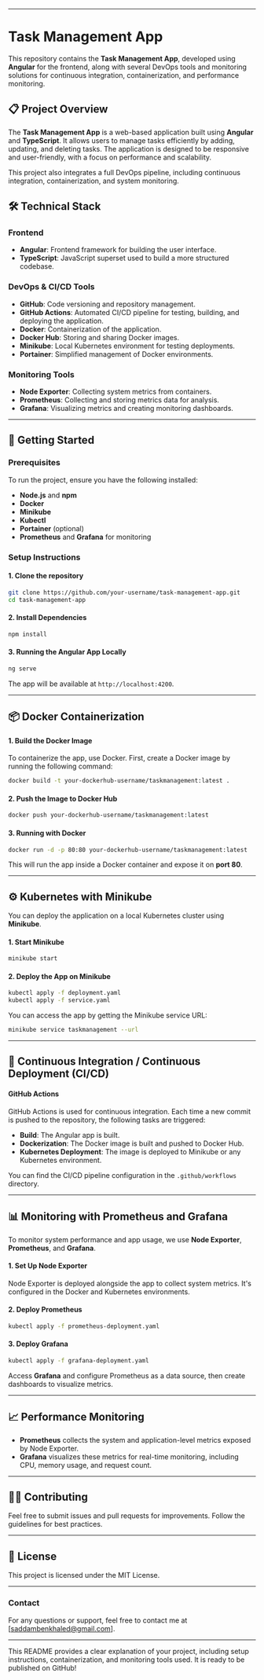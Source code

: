 
---

# Task Management App

This repository contains the **Task Management App**, developed using **Angular** for the frontend, along with several DevOps tools and monitoring solutions for continuous integration, containerization, and performance monitoring.

## 📋 Project Overview

The **Task Management App** is a web-based application built using **Angular** and **TypeScript**. It allows users to manage tasks efficiently by adding, updating, and deleting tasks. The application is designed to be responsive and user-friendly, with a focus on performance and scalability.

This project also integrates a full DevOps pipeline, including continuous integration, containerization, and system monitoring.

## 🛠️ Technical Stack

### **Frontend**
- **Angular**: Frontend framework for building the user interface.
- **TypeScript**: JavaScript superset used to build a more structured codebase.

### **DevOps & CI/CD Tools**
- **GitHub**: Code versioning and repository management.
- **GitHub Actions**: Automated CI/CD pipeline for testing, building, and deploying the application.
- **Docker**: Containerization of the application.
- **Docker Hub**: Storing and sharing Docker images.
- **Minikube**: Local Kubernetes environment for testing deployments.
- **Portainer**: Simplified management of Docker environments.
  
### **Monitoring Tools**
- **Node Exporter**: Collecting system metrics from containers.
- **Prometheus**: Collecting and storing metrics data for analysis.
- **Grafana**: Visualizing metrics and creating monitoring dashboards.

---

## 🚀 Getting Started

### Prerequisites
To run the project, ensure you have the following installed:
- **Node.js** and **npm**
- **Docker**
- **Minikube**
- **Kubectl**
- **Portainer** (optional)
- **Prometheus** and **Grafana** for monitoring

### Setup Instructions

#### 1. Clone the repository

```bash
git clone https://github.com/your-username/task-management-app.git
cd task-management-app
```

#### 2. Install Dependencies

```bash
npm install
```

#### 3. Running the Angular App Locally

```bash
ng serve
```

The app will be available at `http://localhost:4200`.

---

## 📦 Docker Containerization

#### 1. Build the Docker Image
To containerize the app, use Docker. First, create a Docker image by running the following command:

```bash
docker build -t your-dockerhub-username/taskmanagement:latest .
```

#### 2. Push the Image to Docker Hub

```bash
docker push your-dockerhub-username/taskmanagement:latest
```

#### 3. Running with Docker

```bash
docker run -d -p 80:80 your-dockerhub-username/taskmanagement:latest
```

This will run the app inside a Docker container and expose it on **port 80**.

---

## ⚙️ Kubernetes with Minikube

You can deploy the application on a local Kubernetes cluster using **Minikube**.

#### 1. Start Minikube

```bash
minikube start
```

#### 2. Deploy the App on Minikube

```bash
kubectl apply -f deployment.yaml
kubectl apply -f service.yaml
```

You can access the app by getting the Minikube service URL:

```bash
minikube service taskmanagement --url
```

---

## 🔄 Continuous Integration / Continuous Deployment (CI/CD)

#### **GitHub Actions**

GitHub Actions is used for continuous integration. Each time a new commit is pushed to the repository, the following tasks are triggered:
- **Build**: The Angular app is built.
- **Dockerization**: The Docker image is built and pushed to Docker Hub.
- **Kubernetes Deployment**: The image is deployed to Minikube or any Kubernetes environment.

You can find the CI/CD pipeline configuration in the `.github/workflows` directory.

---

## 📊 Monitoring with Prometheus and Grafana

To monitor system performance and app usage, we use **Node Exporter**, **Prometheus**, and **Grafana**.

#### 1. Set Up Node Exporter
Node Exporter is deployed alongside the app to collect system metrics. It's configured in the Docker and Kubernetes environments.

#### 2. Deploy Prometheus

```bash
kubectl apply -f prometheus-deployment.yaml
```

#### 3. Deploy Grafana

```bash
kubectl apply -f grafana-deployment.yaml
```

Access **Grafana** and configure Prometheus as a data source, then create dashboards to visualize metrics.

---

## 📈 Performance Monitoring

- **Prometheus** collects the system and application-level metrics exposed by Node Exporter.
- **Grafana** visualizes these metrics for real-time monitoring, including CPU, memory usage, and request count.

---

## 👨‍💻 Contributing

Feel free to submit issues and pull requests for improvements. Follow the guidelines  for best practices.

---

## 📜 License

This project is licensed under the MIT License.

---

### Contact

For any questions or support, feel free to contact me at [saddambenkhaled@gmail.com].

---

This README provides a clear explanation of your project, including setup instructions, containerization, and monitoring tools used. It is ready to be published on GitHub!
